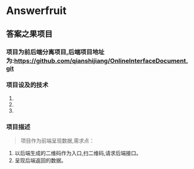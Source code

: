 # Answerfruit

## 答案之果项目

### 项目为前后端分离项目,后端项目地址为:https://github.com/qianshijiang/OnlineInterfaceDocument.git

### 项目设及的技术

1. 
2. 
3. 

### 项目描述

> 项目作为前端呈现数据,需求点：
1. 以后端生成的二维码作为入口,扫二维码,请求后端接口。
2. 呈现后端返回的数据。


